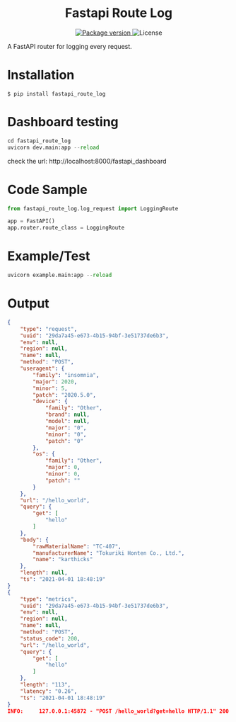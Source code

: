 
<center><h1> Fastapi Route Log </h1></center>
<p align="center">


<a href="https://pypi.org/project/fastapi-route-log/" target="_blank">
<img src="https://img.shields.io/pypi/v/fastapi-route-log?color=%2334D058label=pypi package" alt="Package version">
</a>
<img alt="License" src="https://img.shields.io/github/license/12345k/fastapi_logging"  />
</p>

A FastAPI router for logging every request.

# Installation

```buildoutcfg
$ pip install fastapi_route_log
```
# Dashboard testing

```python
cd fastapi_route_log
uvicorn dev.main:app --reload
```
check the url: http://localhost:8000/fastapi_dashboard

# Code Sample

```python
from fastapi_route_log.log_request import LoggingRoute

app = FastAPI()
app.router.route_class = LoggingRoute
```
# Example/Test

```python
uvicorn example.main:app --reload
```

# Output

```json
{
    "type": "request",
    "uuid": "29da7a45-e673-4b15-94bf-3e51737de6b3",
    "env": null,
    "region": null,
    "name": null,
    "method": "POST",
    "useragent": {
        "family": "insomnia",
        "major": 2020,
        "minor": 5,
        "patch": "2020.5.0",
        "device": {
            "family": "Other",
            "brand": null,
            "model": null,
            "major": "0",
            "minor": "0",
            "patch": "0"
        },
        "os": {
            "family": "Other",
            "major": 0,
            "minor": 0,
            "patch": ""
        }
    },
    "url": "/hello_world",
    "query": {
        "get": [
            "hello"
        ]
    },
    "body": {
        "rawMaterialName": "TC-407",
        "manufacturerName": "Tokuriki Honten Co., Ltd.",
        "name": "karthicks"
    },
    "length": null,
    "ts": "2021-04-01 18:48:19"
}
{
    "type": "metrics",
    "uuid": "29da7a45-e673-4b15-94bf-3e51737de6b3",
    "env": null,
    "region": null,
    "name": null,
    "method": "POST",
    "status_code": 200,
    "url": "/hello_world",
    "query": {
        "get": [
            "hello"
        ]
    },
    "length": "113",
    "latency": "0.26",
    "ts": "2021-04-01 18:48:19"
}
INFO:     127.0.0.1:45872 - "POST /hello_world?get=hello HTTP/1.1" 200 OK

```

